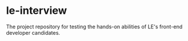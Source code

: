 # le-interview
The project repository for testing the hands-on abilities of LE's front-end developer candidates.
